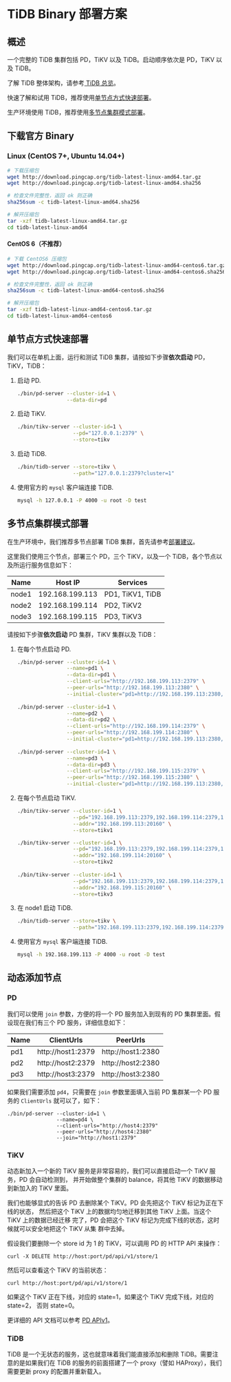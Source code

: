 # TiDB Binary 部署方案

## 概述

一个完整的 TiDB 集群包括 PD，TiKV 以及 TiDB。启动顺序依次是 PD，TiKV 以及 TiDB。

了解 TiDB 整体架构，请参考[ TiDB 总览](../README.md#tidb-总览)。

快速了解和试用 TiDB，推荐使用[单节点方式快速部署](#单节点方式快速部署)。

生产环境使用 TiDB，推荐使用[多节点集群模式部署](#多节点集群模式部署)。

## 下载官方 Binary

### Linux (CentOS 7+, Ubuntu 14.04+)

```bash
# 下载压缩包
wget http://download.pingcap.org/tidb-latest-linux-amd64.tar.gz
wget http://download.pingcap.org/tidb-latest-linux-amd64.sha256

# 检查文件完整性，返回 ok 则正确
sha256sum -c tidb-latest-linux-amd64.sha256

# 解开压缩包
tar -xzf tidb-latest-linux-amd64.tar.gz
cd tidb-latest-linux-amd64
```
#### CentOS 6（不推荐）

```bash
# 下载 CentOS6 压缩包
wget http://download.pingcap.org/tidb-latest-linux-amd64-centos6.tar.gz
wget http://download.pingcap.org/tidb-latest-linux-amd64-centos6.sha256

# 检查文件完整性，返回 ok 则正确
sha256sum -c tidb-latest-linux-amd64-centos6.sha256

# 解开压缩包
tar -xzf tidb-latest-linux-amd64-centos6.tar.gz
cd tidb-latest-linux-amd64-centos6
```

## 单节点方式快速部署

我们可以在单机上面，运行和测试 TiDB 集群，请按如下步骤**依次启动** PD，TiKV，TiDB：

1. 启动 PD.

    ```bash
    ./bin/pd-server --cluster-id=1 \
                    --data-dir=pd
    ```
    
2. 启动 TiKV.

    ```bash
    ./bin/tikv-server --cluster-id=1 \
                      --pd="127.0.0.1:2379" \
                      --store=tikv
    ```

3. 启动 TiDB.

    ```bash
    ./bin/tidb-server --store=tikv \
                      --path="127.0.0.1:2379?cluster=1" 
    ```

4. 使用官方的 `mysql` 客户端连接 TiDB. 

    ```sh
    mysql -h 127.0.0.1 -P 4000 -u root -D test
    ```

## 多节点集群模式部署

在生产环境中，我们推荐多节点部署 TiDB 集群，首先请参考[部署建议](./recommendation.md)。

这里我们使用三个节点，部署三个 PD，三个 TiKV，以及一个 TiDB，各个节点以及所运行服务信息如下：

|Name|Host IP|Services|
|----|-------|--------|
|node1|192.168.199.113|PD1, TiKV1, TiDB|
|node2|192.168.199.114|PD2, TiKV2|
|node3|192.168.199.115|PD3, TiKV3|

请按如下步骤**依次启动** PD 集群，TiKV 集群以及 TiDB：

1. 在每个节点启动 PD.

    ```bash
    ./bin/pd-server --cluster-id=1 \
                    --name=pd1 \
                    --data-dir=pd1 \
                    --client-urls="http://192.168.199.113:2379" \
                    --peer-urls="http://192.168.199.113:2380" \
                    --initial-cluster="pd1=http://192.168.199.113:2380,pd2=http://192.168.199.114:2380,pd3=http://192.168.199.115:2380"
              
    ./bin/pd-server --cluster-id=1 \
                    --name=pd2 \
                    --data-dir=pd2 \
                    --client-urls="http://192.168.199.114:2379" \
                    --peer-urls="http://192.168.199.114:2380" \
                    --initial-cluster="pd1=http://192.168.199.113:2380,pd2=http://192.168.199.114:2380,pd3=http://192.168.199.115:2380"
              
    ./bin/pd-server --cluster-id=1 \
                    --name=pd3 \
                    --data-dir=pd3 \
                    --client-urls="http://192.168.199.115:2379" \
                    --peer-urls="http://192.168.199.115:2380" \
                    --initial-cluster="pd1=http://192.168.199.113:2380,pd2=http://192.168.199.114:2380,pd3=http://192.168.199.115:2380"
    ```

2. 在每个节点启动 TiKV.

    ```bash
    ./bin/tikv-server --cluster-id=1 \
                      --pd="192.168.199.113:2379,192.168.199.114:2379,192.168.199.115:2379" \
                      --addr="192.168.199.113:20160" \
                      --store=tikv1
    
    ./bin/tikv-server --cluster-id=1 \
                      --pd="192.168.199.113:2379,192.168.199.114:2379,192.168.199.115:2379" \
                      --addr="192.168.199.114:20160" \
                      --store=tikv2
                
    ./bin/tikv-server --cluster-id=1 \
                      --pd="192.168.199.113:2379,192.168.199.114:2379,192.168.199.115:2379" \
                      --addr="192.168.199.115:20160" \
                      --store=tikv3
    ```

3. 在 node1 启动 TiDB.

    ```bash
    ./bin/tidb-server --store=tikv \
                      --path="192.168.199.113:2379,192.168.199.114:2379,192.168.199.115:2379?cluster=1"
    ```

4. 使用官方 `mysql` 客户端连接 TiDB. 

    ```sh
    mysql -h 192.168.199.113 -P 4000 -u root -D test
    ```
    
## 动态添加节点

### PD

我们可以使用 `join` 参数，方便的将一个 PD 服务加入到现有的 PD 集群里面。假设现在我们有三个 PD 服务，详细信息如下：

|Name|ClientUrls|PeerUrls|
|----|----------|--------|
|pd1|http://host1:2379|http://host1:2380|
|pd2|http://host2:2379|http://host2:2380|
|pd3|http://host3:2379|http://host3:2380|

如果我们需要添加 `pd4`，只需要在 `join` 参数里面填入当前 PD 集群某一个 PD 服务的 `ClientUrls` 就可以了，如下：

```
./bin/pd-server --cluster-id=1 \
                --name=pd4 \
                --client-urls="http://host4:2379"
                --peer-urls="http://host4:2380"
                --join="http://host1:2379"
```

### TiKV

动态新加入一个新的 TiKV 服务是非常容易的，我们可以直接启动一个 TiKV 服务，PD 会自动检测到，
并开始做整个集群的 balance，将其他 TiKV 的数据移动到新加入的 TiKV 里面。

我们也能够显式的告诉 PD 去删除某个 TiKV。PD 会先把这个 TiKV 标记为正在下线的状态，
然后把这个 TiKV 上的数据均匀地迁移到其他 TiKV 上面。当这个 TiKV 上的数据已经迁移
完了，PD 会把这个 TiKV 标记为完成下线的状态，这时候就可以安全地把这个 TiKV 从集
群中去掉。

假设我们要删除一个 store id 为 1 的 TiKV，可以调用 PD 的 HTTP API 来操作：

```
curl -X DELETE http://host:port/pd/api/v1/store/1
```

然后可以查看这个 TiKV 的当前状态：

```
curl http://host:port/pd/api/v1/store/1
```

如果这个 TiKV 正在下线，对应的 state=1，如果这个 TiKV 完成下线，对应的 state=2，
否则 state=0。

更详细的 API 文档可以参考 [PD APIv1](https://cdn.rawgit.com/pingcap/docs/master/op-guide/pd-api-v1.html)。

### TiDB

TiDB 是一个无状态的服务，这也就意味着我们能直接添加和删除 TiDB。需要注意的是如果我们在 TiDB 的服务的前面搭建了一个 proxy（譬如 HAProxy），我们需要更新 proxy 的配置并重新载入。
